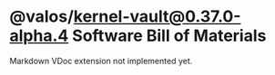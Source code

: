 # @valos/kernel-vault@0.37.0-alpha.4 Software Bill of Materials

Markdown VDoc extension not implemented yet.
